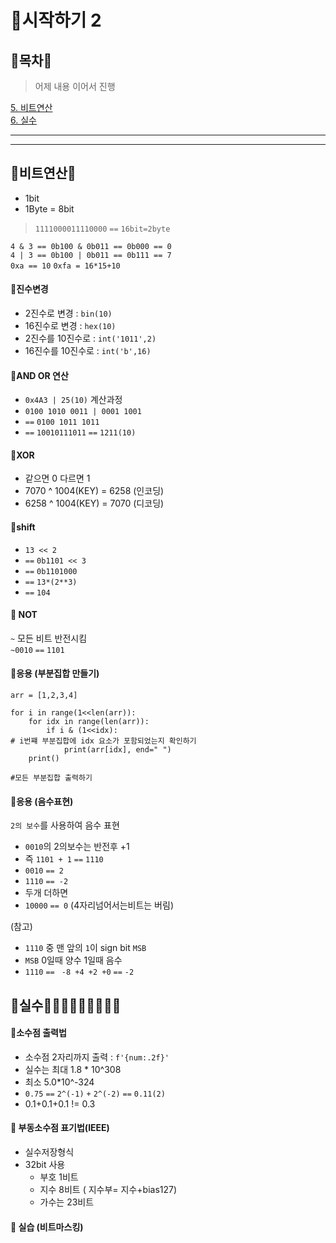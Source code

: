 # 🚓시작하기 2

## 🚕목차🚕
>어제 내용 이어서 진행

[5. 비트연산](#비트연산)  
[6. 실수](#실수)

---
---

## 🚗비트연산🚗
+ 1bit
+ 1Byte = 8bit
> `1111000011110000` `==` `16bit=2byte`

`4 & 3 == 0b100 & 0b011 == 0b000 == 0`  
`4 | 3 == 0b100 | 0b011 == 0b111 == 7`  
`0xa == 10`  `0xfa = 16*15+10`  

#### 🚚진수변경
+ 2진수로 변경 : `bin(10)`
+ 16진수로 변경 : `hex(10)`
+ 2진수를 10진수로 : `int('1011',2)`
+ 16진수를 10진수로 : `int('b',16)`  

#### 🚚AND OR 연산
+ `0x4A3 | 25(10)` 계산과정
+ `0100 1010 0011 | 0001 1001` 
+ `==` `0100 1011 1011` 
+ `==` `10010111011` `==` `1211(10)`

#### 🚚XOR
+ 같으면 0 다르면 1
+ 7070 ^ 1004(KEY) = 6258 (인코딩)
+ 6258 ^ 1004(KEY) = 7070 (디코딩)

#### 🚚shift
+ `13 << 2`
+ `==` `0b1101 << 3`
+ `==` `0b1101000`
+ `==` `13*(2**3)`
+ `==` `104`

#### 🚚 NOT 
`~` 모든 비트 반전시킴  
`~0010` `==` `1101`

#### 🚚응용 (부분집합 만들기)
```
arr = [1,2,3,4]

for i in range(1<<len(arr)):
    for idx in range(len(arr)):
        if i & (1<<idx): 
# i번쨰 부분집합에 idx 요소가 포함되었는지 확인하기
            print(arr[idx], end=" ")
    print()

#모든 부분집합 출력하기
```
#### 🚚응용 (음수표현)
`2의 보수`를 사용하여 음수 표현 

+ `0010`의 2의보수는 반전후 +1
+ 즉 `1101 + 1` `==` `1110`
+ `0010` `== 2`
+ `1110` `== -2`
+ 두개 더하면
+ `10000` `== 0` (4자리넘어서는비트는 버림)

(참고)
+ `1110` 중 맨 앞의 `1`이 sign bit `MSB`
+ `MSB` 0일때 양수 1일때 음수
+ `1110` `==` ` -8 +4 +2 +0` `==` `-2` 


## 🚙실수🚙🚙🚙🚙🚙🚙🚙🚙💭

#### 🚛소수점 출력법
+ 소수점 2자리까지 출력 : `f'{num:.2f}'`
+ 실수는 최대 1.8 * 10^308
+ 최소 5.0*10^-324
+ `0.75` `==` `2^(-1)` `+` `2^(-2)` `==` `0.11(2)`
+ 0.1+0.1+0.1 != 0.3

#### 🚛 부동소수점 표기법(IEEE)
+ 실수저장형식 
+ 32bit 사용
  + 부호 1비트
  + 지수 8비트 ( 지수부= 지수+bias127)
  + 가수는 23비트

#### 🚛 실습 (비트마스킹)